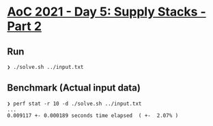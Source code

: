 # [AoC 2021 - Day 5: Supply Stacks - Part 2](https://adventofcode.com/2022/day/5)

Run
---

```
❯ ./solve.sh ../input.txt
```


Benchmark (Actual input data)
-----------------------------

```
❯ perf stat -r 10 -d ./solve.sh ../input.txt
...
0.009117 +- 0.000189 seconds time elapsed  ( +-  2.07% )
```
